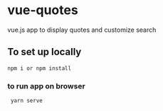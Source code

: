 # vue-quotes
vue.js app to display quotes and customize search


## To set up locally

```
npm i or npm install
```

### to run app on browser
```
 yarn serve
```



